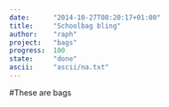 ```yaml
---
date:      "2014-10-27T08:20:17+01:00"
title:     "Schoolbag bling"
author:    "raph"
project:   "bags"
progress:  100
state:     "done"
ascii:     "ascii/na.txt"
---
```

#These
are bags

